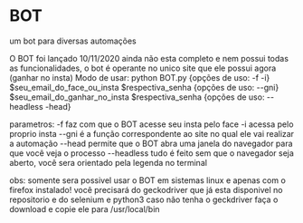 # BOT
um bot para diversas automações


O BOT foi lançado 10/11/2020 ainda não esta completo e nem possui todas as funcionalidades, o bot é operante no unico site que ele possui agora (ganhar no insta)
Modo de usar:
python BOT.py {opções de uso: -f -i} $seu_email_do_face_ou_insta $respectiva_senha {opções de uso: --gni} $seu_email_do_ganhar_no_insta $respectiva_senha {opções de uso: --headless -head}

parametros:
-f faz com que o BOT acesse seu insta pelo face
-i acessa pelo proprio insta
--gni é a função correspondente ao site no qual ele vai realizar a automação 
--head permite que o BOT abra uma janela do navegador para que você veja o processo
--headless tudo é feito sem que o navegador seja aberto, você sera orientado pela legenda no terminal

obs: somente sera possivel usar o BOT em sistemas linux e apenas com o firefox instalado!
você precisará do geckodriver que já esta disponivel no repositorio e do selenium e python3
caso não tenha o geckdriver faça o download e copie ele para /usr/local/bin
